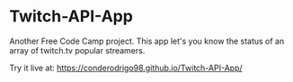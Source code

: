 # Twitch-API-App

Another Free Code Camp project. This app let's you know the status of an array of twitch.tv popular streamers.

Try it live at: https://conderodrigo98.github.io/Twitch-API-App/
